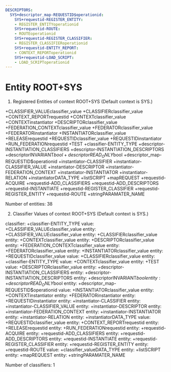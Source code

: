 ```yaml
---
DESCRIPTORS:
  SYS+descriptor_map-REQUESTID$operationid:
    SYS+requestid-REGISTER_ENTITY:
    - REGISTER_ENTITYoperationid
    SYS+requestid-ROUTE:
    - ROUTEoperationid
    SYS+requestid-REGISTER_CLASSIFIER:
    - REGISTER_CLASSIFIERoperationid
    SYS+requestid-ENTITY_REPORT:
    - CONTEXT_REPORToperationid
    SYS+requestid-LOAD_SCRIPT:
    - LOAD_SCRIPToperationid
---
```

# Entity ROOT+SYS

1. Registered Entities of context ROOT+SYS
(Default context is SYS.)

+CLASSIFIER_VALUEclassifier_value
+CLASSIFIERclassifier_value
+CONTEXT_REPORTrequestid
+CONTEXTclassifier_value
+CONTEXTinstantiator
+DESCRIPTORclassifier_value
+FEDERATION_CONTEXTclassifier_value
+FEDERATORclassifier_value
+FEDERATORinstantiator
+INSTANTIATORclassifier_value
+RELEASErequestid
+REQUESTIDclassifier_value
+REQUESTIDinstantiator
+RUN_FEDERATIONrequestid
+TEST
+classifier-ENTITY_TYPE
+descriptor-INSTANTIATION_CLASSIFIERS
+descriptor-INSTANTIATION_DESCRIPTORS
+descriptorINVARIANT$bool
+descriptorREAD_ONLY$bool
+descriptor_map-REQUESTID$operationid
+instantiator-CLASSIFIER
+instantiator-CLASSIFIER_VALUE
+instantiator-DESCRIPTOR
+instantiator-FEDERATION_CONTEXT
+instantiator-INSTANTIATOR
+instantiator-RELATION
+instantiatorDATA_TYPE
+listSCRIPT
+mapREQUEST
+requestid-ACQUIRE
+requestid-ADD_CLASSIFIERS
+requestid-ADD_DESCRIPTORS
+requestid-INSTANTIATE
+requestid-REGISTER_CLASSIFIER
+requestid-REGISTER_ENTITY
+requestid-ROUTE
+stringPARAMATER_NAME

Number of entities: 38

2. Classifier Values of context ROOT+SYS
(Default context is SYS.)

classifier:    +classifier-ENTITY_TYPE
     value:        +CLASSIFIER_VALUEclassifier_value
    entity:            +CLASSIFIER_VALUEclassifier_value
    entity:            +CLASSIFIERclassifier_value
    entity:            +CONTEXTclassifier_value
    entity:            +DESCRIPTORclassifier_value
    entity:            +FEDERATION_CONTEXTclassifier_value
    entity:            +FEDERATORclassifier_value
    entity:            +INSTANTIATORclassifier_value
    entity:            +REQUESTIDclassifier_value
     value:        +CLASSIFIERclassifier_value
    entity:            +classifier-ENTITY_TYPE
     value:        +CONTEXTclassifier_value
    entity:            +TEST
     value:        +DESCRIPTORclassifier_value
    entity:            +descriptor-INSTANTIATION_CLASSIFIERS
    entity:            +descriptor-INSTANTIATION_DESCRIPTORS
    entity:            +descriptorINVARIANT$bool
    entity:            +descriptorREAD_ONLY$bool
    entity:            +descriptor_map-REQUESTID$operationid
     value:        +INSTANTIATORclassifier_value
    entity:            +CONTEXTinstantiator
    entity:            +FEDERATORinstantiator
    entity:            +REQUESTIDinstantiator
    entity:            +instantiator-CLASSIFIER
    entity:            +instantiator-CLASSIFIER_VALUE
    entity:            +instantiator-DESCRIPTOR
    entity:            +instantiator-FEDERATION_CONTEXT
    entity:            +instantiator-INSTANTIATOR
    entity:            +instantiator-RELATION
    entity:            +instantiatorDATA_TYPE
     value:        +REQUESTIDclassifier_value
    entity:            +CONTEXT_REPORTrequestid
    entity:            +RELEASErequestid
    entity:            +RUN_FEDERATIONrequestid
    entity:            +requestid-ACQUIRE
    entity:            +requestid-ADD_CLASSIFIERS
    entity:            +requestid-ADD_DESCRIPTORS
    entity:            +requestid-INSTANTIATE
    entity:            +requestid-REGISTER_CLASSIFIER
    entity:            +requestid-REGISTER_ENTITY
    entity:            +requestid-ROUTE
     value:        +classifier_valueDATA_TYPE
    entity:            +listSCRIPT
    entity:            +mapREQUEST
    entity:            +stringPARAMATER_NAME

Number of classifiers: 1

